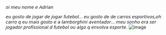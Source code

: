 𝘰𝘪 𝘮𝘦𝘶 𝘯𝘰𝘮𝘦 𝘦 𝘈𝘥𝘳𝘪𝘢𝘯

𝘦𝘶 𝘨𝘰𝘴𝘵𝘰 𝘥𝘦 𝘫𝘰𝘨𝘢𝘳 𝘥𝘦 𝘫𝘰𝘨𝘢𝘳 𝘧𝘶𝘵𝘦𝘣𝘰𝘭...
𝘦𝘶 𝘨𝘰𝘴𝘵𝘰 𝘥𝘦 𝘥𝘦 𝘤𝘢𝘳𝘳𝘰𝘴 𝘦𝘴𝘱𝘰𝘳𝘵𝘪𝘷𝘰𝘴,𝘰𝘩 𝘤𝘢𝘳𝘳𝘰 𝘲 𝘦𝘶 𝘮𝘢𝘪𝘴 𝘨𝘰𝘴𝘵𝘰 
𝘦 𝘢 𝘭𝘢𝘮𝘣𝘰𝘳𝘨𝘩𝘪𝘯𝘪 𝘢𝘷𝘦𝘯𝘵𝘢𝘥𝘰𝘳...
𝘮𝘦𝘶 𝘴𝘰𝘯𝘩𝘰 𝘦𝘳𝘢 𝘴𝘦𝘳 𝘫𝘰𝘨𝘢𝘥𝘰𝘳 𝘱𝘳𝘰𝘧𝘪𝘴𝘴𝘪𝘰𝘯𝘢𝘭 𝘥 𝘧𝘶𝘵𝘦𝘣𝘰𝘭 𝘰𝘶 𝘢𝘭𝘨𝘰 
𝘲 𝘦𝘯𝘷𝘰𝘭𝘷𝘢 𝘦𝘴𝘱𝘰𝘳𝘵𝘦.
![image](https://github.com/adrianpereirasantana/adrianpereirasantana/assets/147395349/630ebf6e-0639-404a-872d-884ec457afc0)
